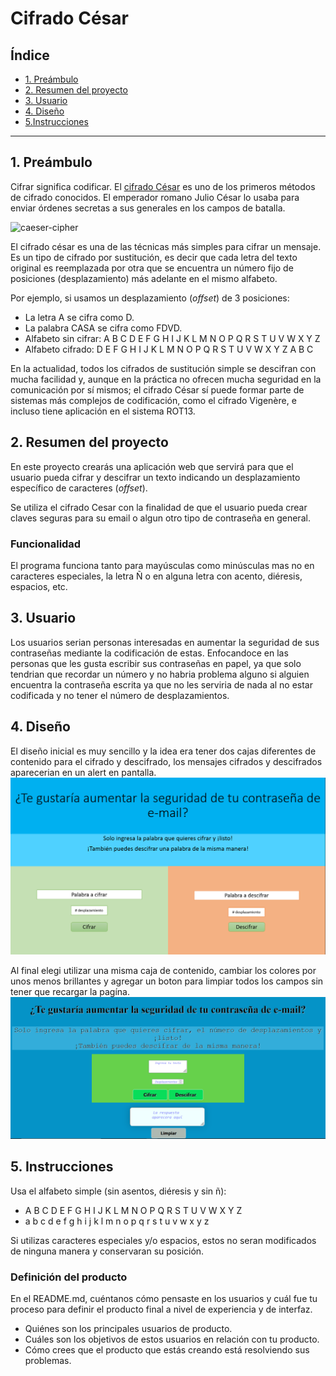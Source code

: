 # Cifrado César

## Índice

* [1. Preámbulo](#1-preámbulo)
* [2. Resumen del proyecto](#2-resumen-del-proyecto)
* [3. Usuario](#3-usuario)
* [4. Diseño](#4-diseño)
* [5.Instrucciones](#5-criterios-de-aceptación-mínimos-del-proyecto)

***

## 1. Preámbulo

Cifrar significa codificar. El [cifrado César](https://en.wikipedia.org/wiki/Caesar_cipher)
es uno de los primeros métodos de cifrado conocidos. El emperador romano Julio
César lo usaba para enviar órdenes secretas a sus generales en los campos de
batalla.

![caeser-cipher](https://upload.wikimedia.org/wikipedia/commons/thumb/2/2b/Caesar3.svg/2000px-Caesar3.svg.png)

El cifrado césar es una de las técnicas más simples para cifrar un mensaje. Es
un tipo de cifrado por sustitución, es decir que cada letra del texto original
es reemplazada por otra que se encuentra un número fijo de posiciones
(desplazamiento) más adelante en el mismo alfabeto.

Por ejemplo, si usamos un desplazamiento (_offset_) de 3 posiciones:

* La letra A se cifra como D.
* La palabra CASA se cifra como FDVD.
* Alfabeto sin cifrar: A B C D E F G H I J K L M N O P Q R S T U V W X Y Z
* Alfabeto cifrado: D E F G H I J K L M N O P Q R S T U V W X Y Z A B C

En la actualidad, todos los cifrados de sustitución simple se descifran con
mucha facilidad y, aunque en la práctica no ofrecen mucha seguridad en la
comunicación por sí mismos; el cifrado César sí puede formar parte de sistemas
más complejos de codificación, como el cifrado Vigenère, e incluso tiene
aplicación en el sistema ROT13.

## 2. Resumen del proyecto

En este proyecto crearás una aplicación web que servirá para que el usuario
pueda cifrar y descifrar un texto indicando un desplazamiento específico de
caracteres (_offset_).

Se utiliza el cifrado Cesar con la finalidad de que el usuario pueda crear claves 
seguras para su email o algun otro tipo de contraseña en general. 

### Funcionalidad

El programa funciona tanto para mayúsculas como minúsculas mas no en caracteres especiales, la letra Ñ o en alguna letra con acento, diéresis, espacios, etc. 

## 3. Usuario

Los usuarios serian personas interesadas en aumentar la seguridad de sus contraseñas mediante la codificación de estas. Enfocandoce  en las personas que les gusta escribir sus contraseñas en papel, ya que solo tendrian que recordar un número y no habria problema alguno si alguien encuentra la contraseña escrita ya que no les serviria de nada al no estar codificada y no tener el número de desplazamientos.

## 4. Diseño
El diseño inicial es muy sencillo y la idea era tener dos cajas diferentes de contenido para el cifrado y descifrado, los mensajes cifrados y descifrados aparecerian en un alert en pantalla.
![Diseño inicial](/Demo.png)

Al final elegi utilizar una misma caja de contenido, cambiar los colores por unos menos brillantes y agregar un boton para limpiar todos los campos sin tener que recargar la pagína.
![Apariencia final](/final.png)

## 5. Instrucciones

Usa el alfabeto simple (sin asentos, diéresis y sin ñ):

* A B C D E F G H I J K L M N O P Q R S T U V W X Y Z
* a b c d e f g h i j k l m n o p q r s t u v w x y z 

Si utilizas caracteres especiales y/o espacios, estos no seran modificados de ninguna manera y conservaran su posición. 

### Definición del producto

En el README.md, cuéntanos cómo pensaste en los usuarios y cuál fue tu proceso
para definir el producto final a nivel de experiencia y de interfaz.

* Quiénes son los principales usuarios de producto.
* Cuáles son los objetivos de estos usuarios en relación con tu producto.
* Cómo crees que el producto que estás creando está resolviendo sus problemas.

